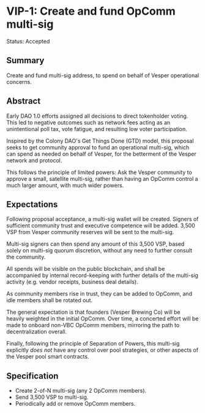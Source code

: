 
# VIP-1: Create and fund OpComm multi-sig

Status: Accepted

## Summary

Create and fund multi-sig address, to spend on behalf of Vesper
operational concerns.

## Abstract

Early DAO 1.0 efforts assigned all decisions to direct tokenholder
voting.  This led to negative outcomes such as network fees acting as an
unintentional poll tax, vote fatigue, and resulting low voter
participation.

Inspired by the Colony DAO's Get Things Done (GTD) model, this proposal
seeks to get community approval to fund an operational multi-sig, which
can spend as needed on behalf of Vesper, for the betterment of the
Vesper network and protocol.

This follows the principle of limited powers:  Ask the Vesper community to approve a small, satellite multi-sig, rather than having an OpComm control a much larger amount, with much wider powers.

## Expectations

Following proposal acceptance, a multi-sig wallet will be created.
Signers of sufficient community trust and executive competence will be
added.  3,500 VSP from Vesper community reserves will be sent to the
multi-sig.

Multi-sig signers can then spend any amount of this 3,500 VSP, based
solely on multi-sig quorum discretion, without any need to further
consult the community.

All spends will be visible on the public blockchain, and shall be
accompanied by internal record-keeping with further details of the
multi-sig activity (e.g. vendor receipts, business deal details).

As community members rise in trust, they can be added to OpComm, and
idle members shall be rotated out.

The general expectation is that founders (Vesper Brewing Co) will be
heavily weighted in the initial OpComm.  Over time, a concerted effort
will be made to onboard non-VBC OpComm members, mirroring the path to
decentralization overall.

Finally, following the principle of Separation of Powers, this multi-sig explicitly *does not* have any control over pool strategies, or other aspects of the Vesper pool smart contracts.

## Specification

* Create 2-of-N multi-sig (any 2 OpComm members).
* Send 3,500 VSP to multi-sig.
* Periodically add or remove OpComm members.


